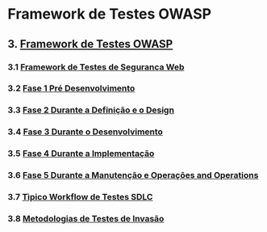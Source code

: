 # Framework de Testes OWASP

## 3. [Framework de Testes OWASP](3-Framework-Testes-OWASP/)

### 3.1 [Framework de Testes de Seguranca Web](0-Framework-Testes-Seguranca-Web.md)

### 3.2 [Fase 1 Pré Desenvolvimento](0-Framework-Testes-Seguranca-Web.md#fase-1-pre-desenvolvimento)

### 3.3 [Fase 2 Durante a Definição e o Design](0-Framework_Testes-Seguranca-Web.md#fase-2-durante-a-definição-e-o-design)

### 3.4 [Fase 3 Durante o Desenvolvimento](0-Framework_Testes-Seguranca-Web.md#fase-3-durante-o-desenvolvimento)

### 3.5 [Fase 4 Durante a Implementação](0-Framework_Testes-Seguranca-Web.md#fase-4-durante-a-implementação)

### 3.6 [Fase 5 Durante a Manutenção e Operações and Operations](0-Framework_Testes-Seguranca-Web.md#fase-5-durante-a-manutenção-e-operações)

### 3.7 [Tìpico Workflow de Testes SDLC](0-Framework_Testes-Seguranca-Web.md#tipico-workflow-de-testes-sdlc)

### 3.8 [Metodologias de Testes de Invasão](1-metodologias-de-testes-de-invasão.md)
